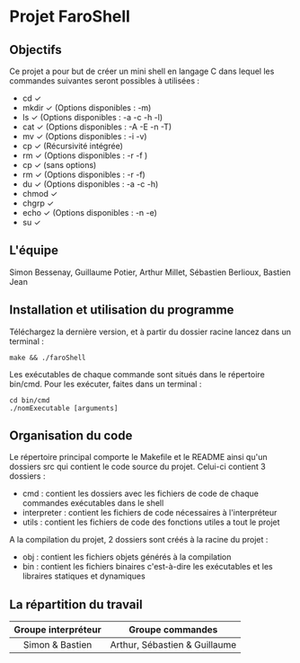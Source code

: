 # Projet FaroShell

## Objectifs

Ce projet a pour but de créer un mini shell en langage C dans lequel les commandes suivantes seront possibles à utilisées :

- cd     ✓
- mkdir  ✓  (Options disponibles : -m)
- ls     ✓  (Options disponibles : -a -c -h -l)
- cat    ✓  (Options disponibles : -A -E -n -T)
- mv     ✓  (Options disponibles : -i -v)
- cp     ✓  (Récursivité intégrée)
- rm     ✓  (Options disponibles : -r -f )
- cp     ✓  (sans options)
- rm     ✓  (Options disponibles : -r -f)
- du     ✓  (Options disponibles : -a -c -h)
- chmod  ✓  
- chgrp  ✓
- echo   ✓  (Options disponibles : -n -e)
- su     ✓

## L'équipe

Simon Bessenay, Guillaume Potier, Arthur Millet, Sébastien Berlioux, Bastien Jean

## Installation et utilisation du programme

Téléchargez la dernière version, et à partir du dossier racine lancez dans un terminal :

    make && ./faroShell

Les exécutables de chaque commande sont situés dans le répertoire bin/cmd.
Pour les exécuter, faites dans un terminal :

    cd bin/cmd
    ./nomExecutable [arguments]

## Organisation du code

Le répertoire principal comporte le Makefile et le README ainsi qu'un dossiers src qui contient le code source du projet. Celui-ci contient 3 dossiers :
- cmd : contient les dossiers avec les fichiers de code de chaque commandes exécutables dans le shell
- interpreter : contient les fichiers de code nécessaires à l'interpréteur
- utils : contient les fichiers de code des fonctions utiles a tout le projet

A la compilation du projet, 2 dossiers sont créés à la racine du projet :
- obj : contient les fichiers objets générés à la compilation
- bin : contient les fichiers binaires c'est-à-dire les exécutables et les libraires statiques et dynamiques


## La répartition du travail

Groupe interpréteur | Groupe commandes
:-: | :-:
Simon & Bastien | Arthur, Sébastien & Guillaume
